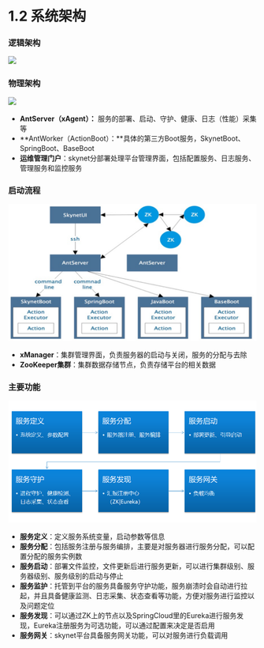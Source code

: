 # 1.2 系统架构

### 逻辑架构

![](../.gitbook/assets/001.png)



### 物理架构

![](../.gitbook/assets/002.png)

* **AntServer（xAgent）：** 服务的部署、启动、守护、健康、日志（性能）采集等
* **AntWorker（ActionBoot）：**具体的第三方Boot服务，SkynetBoot、SpringBoot、BaseBoot
* **运维管理门户**：skynet分部署处理平台管理界面，包括配置服务、日志服务、管理服务和监控服务

### 启动流程

![](../.gitbook/assets/xi-tong-qi-dong-liu-cheng.png)

* **xManager**：集群管理界面，负责服务器的启动与关闭，服务的分配与去除
* **ZooKeeper集群**：集群数据存储节点，负责存储平台的相关数据

### 主要功能

![](../.gitbook/assets/image%20%28119%29.png)

* **服务定义**：定义服务系统变量，启动参数等信息
* **服务分配**：包括服务注册与服务编排，主要是对服务器进行服务分配，可以配置分配的服务实例数
* **服务启动**：部署文件监控，文件更新后进行服务更新，可以进行集群级别、服务器级别、服务级别的启动与停止
* **服务监护**：托管到平台的服务具备服务守护功能，服务崩溃时会自动进行拉起，并且具备健康监测、日志采集、状态查看等功能，方便对服务进行监控以及问题定位
* **服务发现**：可以通过ZK上的节点以及SpringCloud里的Eureka进行服务发现，Eureka注册服务为可选功能，可以通过配置来决定是否启用
* **服务网关**：skynet平台具备服务网关功能，可以对服务进行负载调用



